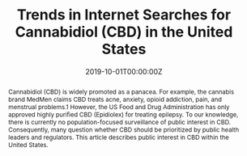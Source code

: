 ---
title: "Trends in Internet Searches for Cannabidiol (CBD) in the United States"

authors:
- "Eric C. Leas"
- "Alicia L. Nobles"
- "admin"
- "Mark Dredze"
- "Davey M. Smith"
- "John W. Ayers"
date: "2019-10-01T00:00:00Z"
doi: "10.1001/jamanetworkopen.2019.13853"
venue: "JAMA Network Open"
publishDate: "2017-01-01T00:00:00Z"
publication_types: ["2"]
abstract: "Cannabidiol (CBD) is widely promoted as a panacea. For example, the cannabis brand MedMen claims CBD treats acne, anxiety, opioid addiction, pain, and menstrual problems.1 However, the US Food and Drug Administration has only approved highly purified CBD (Epidiolex) for treating epilepsy. To our knowledge, there is currently no population-focused surveillance of public interest in CBD. Consequently, many question whether CBD should be prioritized by public health leaders and regulators. This article describes public interest in CBD within the United States."
summary: "Leas, E. C., Nobles, A. L., Caputi, T. L., Dredze, M., Smith, D. M., & Ayers, J. W. (2019). Trends in Internet Searches for Cannabidiol (CBD) in the United States. JAMA Network Open, 2(10), e1913853. doi:10.1001/jamanetworkopen.2019.13853"
tags: 
featured: false
links:
- name: Paper Link
  url: "https://jamanetwork.com/journals/jamanetworkopen/fullarticle/2753393#:~:text=Search%20volumes%20increased%20125.9%25%20during,on%20observed%20and%20forecasted%20volumes."
url_pdf: "/files/JNOP-2019.pdf"
image:
  focal_point: ""
  preview_only: false
---